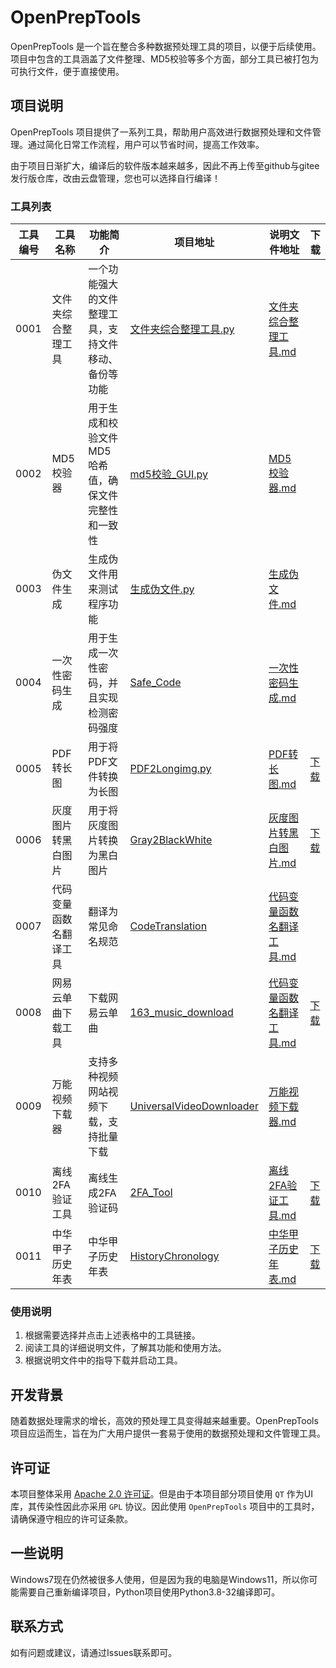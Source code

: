 # OpenPrepTools

OpenPrepTools 是一个旨在整合多种数据预处理工具的项目，以便于后续使用。项目中包含的工具涵盖了文件整理、MD5校验等多个方面，部分工具已被打包为可执行文件，便于直接使用。

## 项目说明

OpenPrepTools 项目提供了一系列工具，帮助用户高效进行数据预处理和文件管理。通过简化日常工作流程，用户可以节省时间，提高工作效率。

由于项目日渐扩大，编译后的软件版本越来越多，因此不再上传至github与gitee发行版仓库，改由云盘管理，您也可以选择自行编译！

### 工具列表

| 工具编号 | 工具名称        | 功能简介                        | 项目地址                                                 | 说明文件地址                               | 下载                                          |
|------|-------------|-----------------------------|------------------------------------------------------|--------------------------------------|---------------------------------------------|
| 0001 | 文件夹综合整理工具   | 一个功能强大的文件整理工具，支持文件移动、备份等功能  | [文件夹综合整理工具.py](File/文件夹综合整理工具.py)                    | [文件夹综合整理工具.md](ExplanationDocument/文件夹综合整理工具.md)    |                                             |
| 0002 | MD5校验器      | 用于生成和校验文件MD5哈希值，确保文件完整性和一致性 | [md5校验_GUI.py](Other/md5校验_GUI.py)                   | [MD5校验器.md](ExplanationDocument/MD5校验器.md)          |                                             |
| 0003 | 伪文件生成       | 生成伪文件用来测试程序功能               | [生成伪文件.py](File/生成伪文件.py)                            | [生成伪文件.md](ExplanationDocument/生成伪文件.md)            |                                          |
| 0004 | 一次性密码生成     | 用于生成一次性密码，并且实现检测密码强度        | [Safe_Code](Other/Safe_Code)                         | [一次性密码生成.md](ExplanationDocument/一次性密码生成.md)        |                                          |
| 0005 | PDF转长图      | 用于将PDF文件转换为长图               | [PDF2Longimg.py](Graph/PDF2Longimg.py)               | [PDF转长图.md](ExplanationDocument/PDF转长图.md)          |           [下载](https://xmy521.lanzn.com/iYWhD27ok9pi)                                    |
| 0006 | 灰度图片转黑白图片   | 用于将灰度图片转换为黑白图片              | [Gray2BlackWhite](Graph/Convert2BlackWhite)       | [灰度图片转黑白图片.md](ExplanationDocument/灰度图片转黑白图片.md)    |     [下载]()                                          |
| 0007 | 代码变量函数名翻译工具 | 翻译为常见命名规范                   | [CodeTranslation](Other/CodeTranslation)              | [代码变量函数名翻译工具.md](ExplanationDocument/代码变量函数名翻译工具.md) |            |
| 0008 | 网易云单曲下载工具   | 下载网易云单曲                     | [163_music_download](Other/163_music_download)       | [代码变量函数名翻译工具.md](ExplanationDocument/网易云单曲下载工具.md)  |        [下载](https://xmy521.lanzn.com/iQi2r2g0854b)                                       |
| 0009 | 万能视频下载器     | 支持多种视频网站视频下载，支持批量下载         | [UniversalVideoDownloader](Downloader/UniversalVideoDownloader) | [万能视频下载器.md](ExplanationDocument/万能视频下载器.md)|                                             |
| 0010 | 离线2FA验证工具   | 离线生成2FA验证码     | [2FA_Tool](Other/2FA_Tool) | [离线2FA验证工具.md](ExplanationDocument/离线2FA验证工具.md)| [下载](https://xmy521.lanzn.com/idyJf2uih42j) |
| 0011 | 中华甲子历史年表    | 中华甲子历史年表      | [HistoryChronology](HistoryChronology) | [中华甲子历史年表.md](ExplanationDocument/中华甲子历史年表.md)|         [下载](https://xmy521.lanzn.com/iYl0o2ud4s6j)                                    |

### 使用说明

1. 根据需要选择并点击上述表格中的工具链接。
2. 阅读工具的详细说明文件，了解其功能和使用方法。
3. 根据说明文件中的指导下载并启动工具。

## 开发背景

随着数据处理需求的增长，高效的预处理工具变得越来越重要。OpenPrepTools 项目应运而生，旨在为广大用户提供一套易于使用的数据预处理和文件管理工具。

## 许可证

本项目整体采用 [Apache 2.0 许可证](LICENSE)。但是由于本项目部分项目使用 `QT` 作为UI库，其传染性因此亦采用 `GPL` 协议。因此使用 `OpenPrepTools` 项目中的工具时，请确保遵守相应的许可证条款。

## 一些说明

Windows7现在仍然被很多人使用，但是因为我的电脑是Windows11，所以你可能需要自己重新编译项目，Python项目使用Python3.8-32编译即可。

## 联系方式

如有问题或建议，请通过Issues联系即可。
